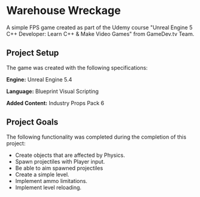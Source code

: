 # Warehouse Wreckage
A simple FPS game created as part of the Udemy course "Unreal Engine 5 C++ Developer: Learn C++ & Make Video Games" from GameDev.tv Team.

## Project Setup
The game was created with the following specifications:

**Engine:** Unreal Engine 5.4

**Language:** Blueprint Visual Scripting

**Added Content:** Industry Props Pack 6

## Project Goals
The following functionality was completed during the completion of this project:

- Create objects that are affected by Physics.
- Spawn projectiles with Player input.
- Be able to aim spawned projectiles
- Create a simple level.
- Implement ammo limitations.
- Implement level reloading.
